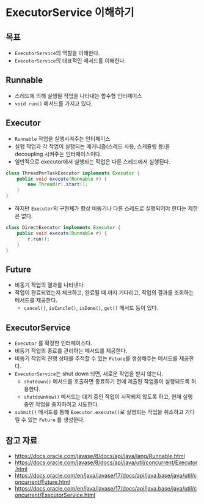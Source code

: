 # ExecutorService 이해하기

## 목표

- `ExecutorService`의 역할을 이해한다.
- `ExecutorService`의 대표적인 메서드를 이해한다.

## Runnable

- 스레드에 의해 실행될 작업을 나타내는 함수형 인터페이스
- `void run()` 메서드를 가지고 있다.

## Executor

- `Runnable` 작업을 실행시켜주는 인터페이스
- 실행 작업과 각 작업이 실행되는 메커니즘(스레드 사용, 스케쥴링 등)을 decoupling 시켜주는 인터페이스이다.
- 일반적으로 executor에서 실행되는 작업은 다른 스레드에서 실행된다.

```java
class ThreadPerTaskExecutor implements Executor {
	public void execute(Runnable r) {
		new Thread(r).start();
	}
}
```

- 하지만 `Executor`의 구현체가 항상 비동기나 다른 스레드로 실행되어야 한다는 제한은 없다.

```java
class DirectExecutor implements Executor {
	public void execute(Runnable r) {
		r.run();
	}
}
```

## Future

- 비동기 작업의 결과를 나타낸다.
- 작업이 완료되었는지 체크하고, 완료될 때 까지 기다리고, 작업의 결과를 조회하는 메서드를 제공한다.
	- `cancel()`, `isCancle()`, `isDone()`, `get()` 메서드 등이 있다.

## ExecutorService

- `Executor` 를 확장한 인터페이스다.
- 비동기 작업의 종료를 관리하는 메서드를 제공한다.
- 비동기 작업의 진행 상태를 추적할 수 있는 `Future`를 생성해주는 메서드를 제공한다.
- `ExecutorService`는 shut down 되면, 새로운 작업을 받지 않는다.
	- `shutdown()` 메서드를 호출하면 종료하기 전에 제출된 작업들이 실행되도록 허용한다.
	- `shutdownNow()` 메서드는 대기 중인 작업이 시작되지 않도록 하고, 현재 실행 중인 작업을 중지하려고 시도한다.
- `submit()` 메서드를 통해 `Executor.execute()`로 실행되는 작업을 취소하고 기다릴 수 있는 `Future` 를 생성한다.

## 참고 자료

- https://docs.oracle.com/javase/8/docs/api/java/lang/Runnable.html
- https://docs.oracle.com/javase/8/docs/api/java/util/concurrent/Executor.html
- https://docs.oracle.com/en/java/javase/17/docs/api/java.base/java/util/concurrent/Future.html
- https://docs.oracle.com/en/java/javase/17/docs/api/java.base/java/util/concurrent/ExecutorService.html
